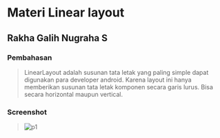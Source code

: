 # Materi Linear layout
## Rakha Galih Nugraha S
### Pembahasan
> LinearLayout adalah susunan tata letak yang paling simple dapat digunakan para
developer android. Karena layout ini hanya memberikan susunan tata letak komponen secara
garis lurus. Bisa secara horizontal maupun vertical.
### Screenshot
> ![p1](https://user-images.githubusercontent.com/54633534/107318497-7cd46180-6acf-11eb-8b78-bc70f5f591e5.jpg)
